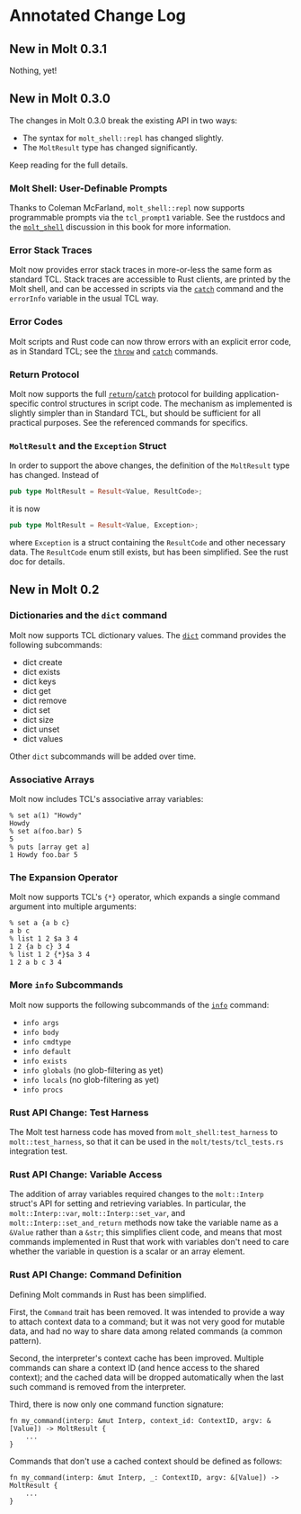 # Annotated Change Log

## New in Molt 0.3.1

Nothing, yet!

## New in Molt 0.3.0

The changes in Molt 0.3.0 break the existing API in two ways:

* The syntax for `molt_shell::repl` has changed slightly.
* The `MoltResult` type has changed significantly.

Keep reading for the full details.

### Molt Shell: User-Definable Prompts

Thanks to Coleman McFarland, `molt_shell::repl` now supports programmable prompts via the
`tcl_prompt1` variable.  See the rustdocs and the [`molt_shell`](cmdline/molt_shell.md)
discussion in this book for more information.

### Error Stack Traces

Molt now provides error stack traces in more-or-less the same form as standard TCL.  Stack
traces are accessible to Rust clients, are printed by the Molt shell, and can be
accessed in scripts via the [`catch`](ref/catch.md) command and the `errorInfo` variable
in the usual TCL way.

### Error Codes

Molt scripts and Rust code can now throw errors with an explicit error code, as in Standard
TCL; see the [`throw`](ref/throw.md) and [`catch`](ref/catch.md) commands.

### Return Protocol

Molt now supports the full [`return`](ref/return.md)/[`catch`](ref/catch.md) protocol for
building application-specific control structures in script code.  The mechanism as implemented
is slightly simpler than in Standard TCL, but should be sufficient for all practical
purposes.  See the referenced commands for specifics.

### `MoltResult` and the `Exception` Struct

In order to support the above changes, the definition of the
`MoltResult` type has changed.  Instead of

```rust
pub type MoltResult = Result<Value, ResultCode>;
```

it is now

```rust
pub type MoltResult = Result<Value, Exception>;
```

where `Exception` is a struct containing the `ResultCode` and other necessary data.  The
`ResultCode` enum still exists, but has been simplified.  See the rust doc for details.

## New in Molt 0.2

### Dictionaries and the `dict` command

Molt now supports TCL dictionary values.  The [`dict`](ref/dict.md) command provides the
following subcommands:

*   dict create
*   dict exists
*   dict keys
*   dict get
*   dict remove
*   dict set
*   dict size
*   dict unset
*   dict values

Other `dict` subcommands will be added over time.


### Associative Arrays

Molt now includes TCL's associative array variables:

```text
% set a(1) "Howdy"
Howdy
% set a(foo.bar) 5
5
% puts [array get a]
1 Howdy foo.bar 5
```

### The Expansion Operator

Molt now supports TCL's `{*}` operator, which expands a single
command argument into multiple arguments:

```text
% set a {a b c}
a b c
% list 1 2 $a 3 4
1 2 {a b c} 3 4
% list 1 2 {*}$a 3 4
1 2 a b c 3 4
```

### More `info` Subcommands

Molt now supports the following subcommands of the [`info`](ref/info.md) command:

* `info args`
* `info body`
* `info cmdtype`
* `info default`
* `info exists`
* `info globals` (no glob-filtering as yet)
* `info locals` (no glob-filtering as yet)
* `info procs`

### Rust API Change: Test Harness

The Molt test harness code has moved from `molt_shell:test_harness` to `molt::test_harness`,
so that it can be used in the `molt/tests/tcl_tests.rs` integration test.

### Rust API Change: Variable Access

The addition of array variables required changes to the `molt::Interp` struct's API for
setting and retrieving variables.  In particular, the `molt::Interp::var`,
`molt::Interp::set_var`, and `molt::Interp::set_and_return` methods now take the variable
name as a `&Value` rather than a `&str`; this simplifies client code, and means that most
commands implemented in Rust that work with variables don't need to care whether the
variable in question is a scalar or an array element.

### Rust API Change: Command Definition

Defining Molt commands in Rust has been simplified.  

First, the `Command` trait has been removed.  It was intended to provide a way to
attach context data to a command; but it was not very good for mutable data, and had
no way to share data among related commands (a common pattern).

Second, the interpreter's context cache has been improved.  Multiple commands can share a
context ID (and hence access to the shared context); and the cached data will be dropped
automatically when the last such command is removed from the interpreter.

Third, there is now only one command function signature:

```
fn my_command(interp: &mut Interp, context_id: ContextID, argv: &[Value]) -> MoltResult {
    ...
}
```

Commands that don't use a cached context should be defined as follows:

```
fn my_command(interp: &mut Interp, _: ContextID, argv: &[Value]) -> MoltResult {
    ...
}
```
